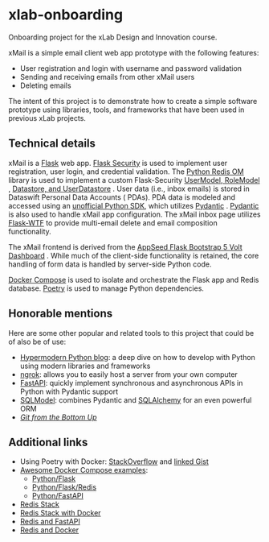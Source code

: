 # xlab-onboarding

Onboarding project for the xLab Design and Innovation course.

xMail is a simple email client web app prototype with the following features:

- User registration and login with username and password validation
- Sending and receiving emails from other xMail users
- Deleting emails

The intent of this project is to demonstrate how to create a simple software
prototype using libraries, tools, and frameworks that have been used in previous
xLab projects.

## Technical details

xMail is a [Flask](https://flask.palletsprojects.com/en/latest/) web
app. [Flask Security](https://flask-security-too.readthedocs.io/en/stable/index.html)
is used to implement user registration, user login, and credential validation.
The [Python Redis OM](https://redis.io/docs/stack/get-started/tutorials/stack-python/)
library is used to implement a custom
Flask-Security [UserModel, RoleModel](https://flask-security-too.readthedocs.io/en/stable/models.html#models-topic)
,
[Datastore, and UserDatastore](https://flask-security-too.readthedocs.io/en/stable/api.html#datastores)
. User data (i.e., inbox emails) is stored in Dataswift Personal Data Accounts (
PDAs). PDA data is modeled and accessed using
an [unofficial Python SDK](https://github.com/rtatton/hat-py-sdk), which
utilizes [Pydantic](https://pydantic-docs.helpmanual.io/)
. [Pydantic](https://pydantic-docs.helpmanual.io/usage/settings/) is also used
to handle xMail app configuration. The xMail inbox page
utilizes [Flask-WTF](https://flask-wtf.readthedocs.io/en/1.0.x/)
to provide multi-email delete and email composition functionality.

The xMail frontend is derived from
the [AppSeed Flask Bootstrap 5 Volt Dashboard](https://appseed.us/product/volt-dashboard/flask/)
. While much of the client-side functionality is retained, the core handling of
form data is handled by server-side Python code.

[Docker Compose](https://docs.docker.com/compose/) is used to isolate and
orchestrate the Flask app and Redis
database. [Poetry](https://python-poetry.org/) is used to manage Python
dependencies.

## Honorable mentions

Here are some other popular and related tools to this project that could be of
also be of use:

- [Hypermodern Python blog](https://cjolowicz.github.io/posts/hypermodern-python-01-setup/):
  a deep dive on how to develop with Python using modern libraries and
  frameworks
- [ngrok](https://ngrok.com/): allows you to easily host a server from your own
  computer
- [FastAPI](https://fastapi.tiangolo.com/): quickly implement synchronous and
  asynchronous APIs in Python with Pydantic support
- [SQLModel](https://sqlmodel.tiangolo.com/): combines Pydantic
  and [SQLAlchemy](https://www.sqlalchemy.org/) for an even powerful ORM
- [_Git from the Bottom Up_](https://jwiegley.github.io/git-from-the-bottom-up/)

## Additional links

- Using Poetry with
  Docker: [StackOverflow](https://stackoverflow.com/a/72465422)
  and [linked Gist](https://gist.github.com/soof-golan/6ebb97a792ccd87816c0bda1e6e8b8c2#file-app-py)
- [Awesome Docker Compose examples](https://github.com/docker/awesome-compose):
  - [Python/Flask](https://github.com/docker/awesome-compose/tree/master/flask)
  - [Python/Flask/Redis](https://github.com/docker/awesome-compose/tree/master/flask-redis)
  - [Python/FastAPI](https://github.com/docker/awesome-compose/tree/master/fastapi)
- [Redis Stack](https://github.com/redis-stack/redis-stack)
- [Redis Stack with Docker](https://github.com/redis-stack/redis-stack/tree/master/envs/dockers)
- [Redis and FastAPI](https://developer.redis.com/develop/python/fastapi/)
- [Redis and Docker](https://geshan.com.np/blog/2022/01/redis-docker/)
